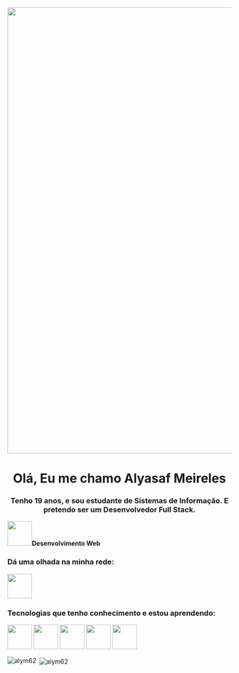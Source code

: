 <img src="https://user-images.githubusercontent.com/111710522/236688457-814c9cb1-1c28-443f-9442-e82dd290b000.gif" width="1000px">

<h1 align="center">Olá, Eu me chamo Alyasaf Meireles</h1>
<h3 align="center">Tenho 19 anos, e sou estudante de Sistemas de Informação. E pretendo ser um Desenvolvedor Full Stack.</h3>

<a><img src="https://user-images.githubusercontent.com/111710522/236704509-e2f2be08-a8e0-48c4-a403-a5af26d297cc.png" width="55px"><strong>Desenvolvimento Web</strong></a>

<h3 align="left">Dá uma olhada na minha rede:</h3>
<p align="left">
<a href="https://linkedin.com/in/alyasaf/" target="blank"><img src="https://user-images.githubusercontent.com/111710522/236704275-8b0b706a-6135-49c6-bf43-2a7380d08cad.png" width="55px"></a>
</p>

<h3 align="left">Tecnologias que tenho conhecimento e estou aprendendo:</h3>
<p align="left">
  <img src="https://user-images.githubusercontent.com/111710522/236690491-64e94003-cb3a-4a3f-8def-cf8cac34f94a.png" width="55px">
  <img src="https://user-images.githubusercontent.com/111710522/236690679-25588b88-65b9-473e-abc0-90b38d8b3568.png" width="55px">
  <img src="https://user-images.githubusercontent.com/111710522/236690974-4a6ca331-3fd8-46bd-a111-7fb4dbb0292d.png" width="55px">
  <img src="https://user-images.githubusercontent.com/111710522/236690873-8abddc8a-8dca-49b4-a0c1-8bf88361292e.png" width="55px">
  <img src="https://user-images.githubusercontent.com/111710522/236704452-8682eba6-9a49-4193-8cd5-edb375068d1c.png" width="55px">
</p>

<p><img align="left" src="https://github-readme-stats.vercel.app/api/top-langs?username=alym62&show_icons=true&locale=en&layout=compact" alt="alym62" /></p>

<p>&nbsp;<img align="center" src="https://github-readme-stats.vercel.app/api?username=alym62&show_icons=true&locale=en" alt="alym62" /></p>



